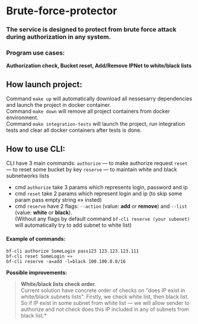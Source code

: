 # Brute-force-protector
### The service is designed to protect from brute force attack during authorization in any system. 

### Program use cases: 
**Authorization check, Bucket reset, Add/Remove IPNet to white/black lists**

## How launch project: 

Command `make up` will automatically download all nessesarry dependencies and launch the project in docker container. <br />
Command `make down` will remove all project containers from docker environment. <br />
Command `make integration-tests` will launch the project, run integration tests and clear all docker containers after tests is done. <br />

## How to use CLI:

CLI have 3 main commands: 
`authorize` — to make authorize request
`reset` — to reset some bucket by key
`reserve` — to maintain white and black subnetworks lists

- cmd `authorize` take 3 params which represents login, password and ip <br />
- cmd `reset` take 2 params which represent login and ip (to skip some param pass empty string «» insted) <br />
- cmd `reserve` have 2 flags: `--action` (value: **add** or **remove**) and `--list` (value: **white** or **black**). <br />
(Without any flags by default command `bf-cli reserve (your subenet)` will automatically try to add subnet to white list)

#### Example of commands: 
	bf-cli authorize SomeLogin pass123 123.123.123.111
	bf-cli reset SomeLogin «»
	bf-cli reserve -a=add -l=black 100.100.0.0/16

__Possible improvements:__

> __White/black lists check order__. <br /> Current solution have concrete order of checks on "does IP exist in white/black subnets lists". Firstly, we check white list, then black list. 
> So if IP exist in some subnet from white list — we will allow sender to authorize and not check does this IP included in any of subnets from black list.* 

